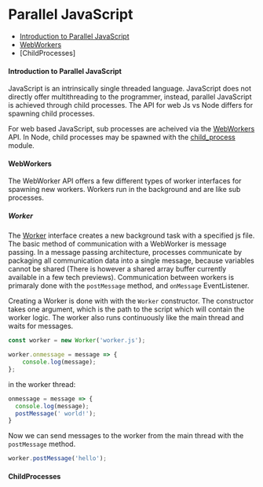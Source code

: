 # Parallel JavaScript

- [Introduction to Parallel JavaScript](#introduction-to-parallel-javascript)
- [WebWorkers](#webworkers)
- [ChildProcesses]

#### Introduction to Parallel JavaScript
JavaScript is an intrinsically single threaded language. JavaScript does not directly offer multithreading to the programmer, instead, parallel JavaScript is achieved through child processes. The API for web Js vs Node differs for spawning child processes.

For web based JavaScript, sub processes are acheived via the [WebWorkers](https://developer.mozilla.org/en-US/docs/Web/API/Web_Workers_API/Using_web_workers) API. In Node, child processes may be spawned with the [child_process](https://nodejs.org/api/child_process.html) module.

#### WebWorkers
The WebWorker API offers a few different types of worker interfaces for spawning new workers. Workers run in the background and are like sub processes. 

##### Worker
The [Worker](https://developer.mozilla.org/en-US/docs/Web/API/Worker) interface creates a new background task with a specified js file. The basic method of communication with a WebWorker is message passing. In a message passing architecture, processes communicate by packaging all communication data into a single message, because variables cannot be shared (There is however a shared array buffer currently available in a few tech previews). Communication between workers is primaraly done with the `postMessage` method, and `onMessage` EventListener.

Creating a Worker is done with with the `Worker` constructor. The constructor takes one argument, which is the path to the script which will contain the worker logic. The worker also runs continuously like the main thread and waits for messages.

```javascript
const worker = new Worker('worker.js');

worker.onmessage = message => {
    console.log(message);
};
```

in the worker thread:
```javascript
onmessage = message => {
  console.log(message);
  postMessage(' world!');
}
```

Now we can send messages to the worker from the main thread with the `postMessage` method.
```javascript
worker.postMessage('hello');
```
#### ChildProcesses